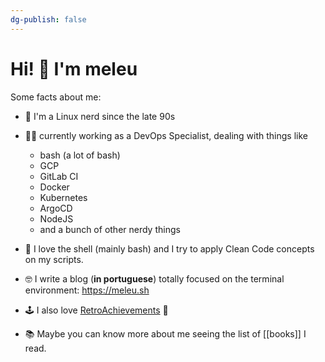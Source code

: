 ```yaml
---
dg-publish: false
---
```


# Hi! 👋 I'm meleu

Some facts about me:

- 🐧 I'm a Linux nerd since the late 90s

- 🧑‍💻 currently working as a DevOps Specialist, dealing with things like
    - bash (a lot of bash)
    - GCP
    - GitLab CI
    - Docker
    - Kubernetes
    - ArgoCD
    - NodeJS
    - and a bunch of other nerdy things

- 🐚 I love the shell (mainly bash) and I try to apply Clean Code concepts on my scripts.

- 🤓 I write a blog (**in portuguese**) totally focused on the terminal environment: <https://meleu.sh>

- 🕹️ I also love [RetroAchievements](https://retroachievements.org/) 👾

- 📚 Maybe you can know more about me seeing the list of [[books]] I read.
